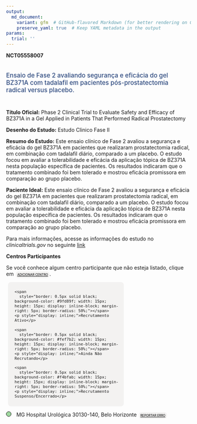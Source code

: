 ```yaml
---
output: 
  md_document:
    variant: gfm  # GitHub-flavored Markdown (for better rendering on GitHub)
    preserve_yaml: true  # Keep YAML metadata in the output
params:
  trial: ''
---
```


**NCT05558007**

<div style="padding: 5px 5px 5px 0px; font-size: 1.20em; font-weight: 500; color: #2E4A7F; text-align: left; margin-bottom: 20px">

Ensaio de Fase 2 avaliando segurança e eficácia do gel BZ371A com
tadalafil em pacientes pós-prostatectomia radical versus placebo.

</div>

**Título Oficial:** Phase 2 Clinical Trial to Evaluate Safety and
Efficacy of BZ371A in a Gel Applied in Patients That Performed Radical
Prostatectomy

**Desenho do Estudo:** Estudo Clinico Fase II

**Resumo do Estudo:** Este ensaio clínico de Fase 2 avaliou a segurança
e eficácia do gel BZ371A em pacientes que realizaram prostatectomia
radical, em combinação com tadalafil diário, comparado a um placebo. O
estudo focou em avaliar a tolerabilidade e eficácia da aplicação tópica
de BZ371A nesta população específica de pacientes. Os resultados
indicaram que o tratamento combinado foi bem tolerado e mostrou eficácia
promissora em comparação ao grupo placebo.

**Paciente Ideal:** Este ensaio clínico de Fase 2 avaliou a segurança e
eficácia do gel BZ371A em pacientes que realizaram prostatectomia
radical, em combinação com tadalafil diário, comparado a um placebo. O
estudo focou em avaliar a tolerabilidade e eficácia da aplicação tópica
de BZ371A nesta população específica de pacientes. Os resultados
indicaram que o tratamento combinado foi bem tolerado e mostrou eficácia
promissora em comparação ao grupo placebo.

Para mais informações, acesse as informações do estudo no
*clinicaltrials.gov* no seguinte
[link](https://clinicaltrials.gov/ct2/show/NCT05558007)

**Centros Participantes**

Se você conhece algum centro participante que não esteja listado, clique
em
<span style="color: #2E4A7F; margin-left: 2px; padding: 4px; background-color: #f3f2f1; border-radius: 8px; font-weight: 500; font-size: 0.6em"><a
href="https://flazar.shinyapps.io/formsapp?study_nct_id=NCT05558007&amp;location_id=N%2FA&amp;location_full_name=N%2FA&amp;form_type=Adicionar%20Centro"
target="_blank">ADICIONAR CENTRO</a></span>.

<div style="margin-bottom: 8px; margin-left: 5px; padding: 8px; max-width: 300px; background-color: #f3f2f1; border-radius: 8px; font-size: 0.9em">

<div style="margin-left: 10px;">

    <span 
      style="border: 0.5px solid black; background-color: #9fd89f; width: 15px; height: 15px; display: inline-block; margin-right: 5px; border-radius: 50%;"></span>
    <p style="display: inline;">Recrutamento Ativo</p>

</div>

<div style="margin-left: 10px;">

    <span 
      style="border: 0.5px solid black; background-color: #fef7b2; width: 15px; height: 15px; display: inline-block; margin-right: 5px; border-radius: 50%;"></span>
    <p style="display: inline;">Ainda Não Recrutando</p>

</div>

<div style="margin-left: 10px;">

    <span 
      style="border: 0.5px solid black; background-color: #f4bfab; width: 15px; height: 15px; display: inline-block; margin-right: 5px; border-radius: 50%;"></span>
    <p style="display: inline;">Recrutamento Suspenso/Encerrado</p>

</div>

</div>

<span style="border: 0.5px solid black; display: inline-block; width: 12px; height: 12px; border-radius: 50%; margin-right: 10px; padding-bottom: 0px; background-color: #9fd89f;"></span>
MG Hospital Urológica 30130-140, Belo Horizonte
<span style="color: #2E4A7F; margin-left: 2px; padding: 4px; background-color: #f3f2f1; border-radius: 8px; font-weight: 500; font-size: 0.6em"><a
href="https://flazar.shinyapps.io/formsapp?study_nct_id=NCT05558007&amp;location_id=HOSPITALUROLOGICABELOHORIZONTEBRAZIL&amp;location_full_name=Hospital%20Urol%C3%B3gica%2C%2030130-140%2C%20Belo%20Horizonte&amp;form_type=Reportar%20Erro"
target="_blank">REPORTAR ERRO</a></span>
